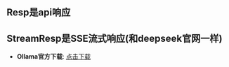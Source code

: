 
## Resp是api响应
## StreamResp是SSE流式响应(和deepseek官网一样)

- **Ollama官方下载**: [点击下载](https://ollama.com/download/OllamaSetup.exe)  

